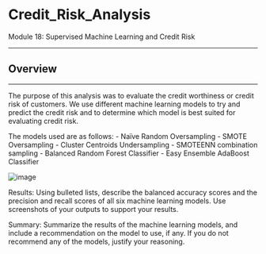 # Credit_Risk_Analysis
 Module 18: Supervised Machine Learning and Credit Risk

___
 
## Overview
___

The purpose of this analysis was to evaluate the credit worthiness or credit risk of customers. We use different machine learning models to try and predict the credit risk and to determine which model is best suited for evaluating credit risk. 

The models used are as follows:
     - Naïve Random Oversampling
     - SMOTE Oversampling
     - Cluster Centroids Undersampling
     - SMOTEENN combination sampling
     - Balanced Random Forest Classifier
     - Easy Ensemble AdaBoost Classifier



![image](https://user-images.githubusercontent.com/112118706/210290801-168631af-00c0-41a2-be11-c35b4c520fcd.png)

Results: Using bulleted lists, describe the balanced accuracy scores and the precision and recall scores of all six machine learning models. Use screenshots of your outputs to support your results.

Summary: Summarize the results of the machine learning models, and include a recommendation on the model to use, if any. If you do not recommend any of the models, justify your reasoning.
